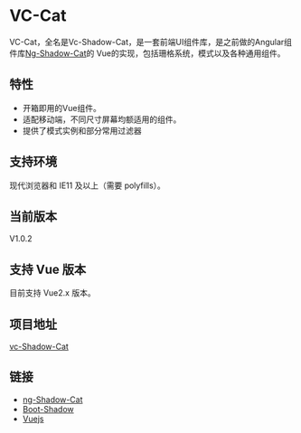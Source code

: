 # VC-Cat

VC-Cat，全名是Vc-Shadow-Cat，是一套前端UI组件库，是之前做的Angular组件库[Ng-Shadow-Cat](http://blueskyawen.com/ng-shadow-cat)的
Vue的实现，包括珊格系统，模式以及各种通用组件。

## 特性

- 开箱即用的Vue组件。
- 适配移动端，不同尺寸屏幕均额适用的组件。
- 提供了模式实例和部分常用过滤器

## 支持环境

现代浏览器和 IE11 及以上（需要 polyfills）。

## 当前版本
V1.0.2

## 支持 Vue 版本
目前支持 Vue2.x 版本。

## 项目地址
[vc-Shadow-Cat](https://github.com/blueskyawen/vc-shadow-cat)

## 链接

- [ng-Shadow-Cat](http://blueskyawen.com/ng-shadow-cat)
- [Boot-Shadow](http://blueskyawen.com/boot-shadow)
- [Vuejs](https://cn.vuejs.org/)  
